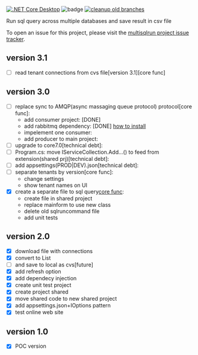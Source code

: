 [![.NET Core Desktop](https://github.com/fkostya/multisqlrun/actions/workflows/dotnet-desktop.yml/badge.svg)](https://github.com/fkostya/multisqlrun/actions/workflows/dotnet-desktop.yml) ![badge](https://img.shields.io/endpoint?url=https://gist.githubusercontent.com/fkostya/6139c93439673c361cd0aebd8462e298/raw/code-coverage.json) 
[![cleanup old branches](https://github.com/fkostya/multisqlrun/actions/workflows/housekeeping.yml/badge.svg?branch=master)](https://github.com/fkostya/multisqlrun/actions/workflows/housekeeping.yml)



Run sql query across multiple databases and save result in csv file

To open an issue for this project, please visit the [multisqlrun project issue tracker](https://github.com/fkostya/multisqlrun/issues).

## version 3.1
- [ ] read tenant connections from cvs file[version 3.1][core func]
## version 3.0
- [ ] replace sync to AMQP(async massaging queue protocol) protocol[core func]:
	* add consumer project: [DONE]
	* add rabbitmq dependency: [DONE]
		[how to install](https://medium.com/geekculture/installing-rabbitmq-on-windows-4411f5114a84)
	* impelement one consumer:
	* add producer to main project:
- [ ] upgrade to core7.0[technical debt]:
- [ ] Program.cs: move IServiceCollection.Add...() to feed from extension(shared prj)[technical debt]:
- [ ] add appsettings(PROD|DEV).json[technical debt]:
- [ ] separate tenants by version[core func]:
	* change settings
	* show tenant names on UI
- [X] create a separate file to sql query[core func]([PR](https://github.com/fkostya/multisqlrun/pull/11)):
	* create file in shared project
	* replace mainform to use new class
	* delete old sqlruncommand file
	* add unit tests
## version 2.0
- [X] download file with connections
- [X] convert to List
- [ ] and save to local as cvs[future]
- [X] add refresh option
- [X] add dependecy injection
- [X] create unit test project
- [X] create project shared
- [X] move shared code to new shared project
- [X] add appsettings.json+IOptions pattern
- [X] test online web site
## version 1.0
- [X] POC version
